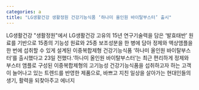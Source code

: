 ```yaml
---
categories: a
title: "LG생활건강 생활정원 건강기능식품 ‘하나미 올인원 바이탈부스터’ 출시"
---
```

LG생활건강 "생활정원"에서 LG생활건강 고유의 15년 연구기술력을 담은 ‘발효태반’ 원료를 기반으로 15종의 기능성 원료와 25종 보조성분을 한 병에 담아 정제와 액상앰플을 한 번에 섭취할 수 있게 설계된 이중복합제형 건강기능식품 ‘하나미 올인원 바이탈부스터’를 출시했다고 23일 전했다.‘하나미 올인원 바이탈부스터’는 최근 편리하게 정제와 부스터 앰플로 구성된 이중복합제형의 고기능성 건강기능식품을 섭취하고자 하는 고객이 늘어나고 있는 트렌드를 반영한 제품으로, 바쁘고 지친 일상을 살아가는 현대인들의 생기, 활력을 되찾아주고 에너지